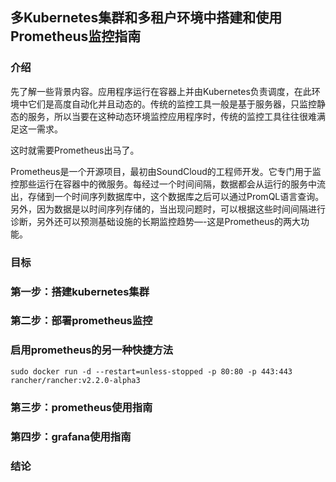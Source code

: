 ## 多Kubernetes集群和多租户环境中搭建和使用Prometheus监控指南


### 介绍

先了解一些背景内容。应用程序运行在容器上并由Kubernetes负责调度，在此环境中它们是高度自动化并且动态的。传统的监控工具一般是基于服务器，只监控静态的服务，所以当要在这种动态环境监控应用程序时，传统的监控工具往往很难满足这一需求。

这时就需要Prometheus出马了。

Prometheus是一个开源项目，最初由SoundCloud的工程师开发。它专门用于监控那些运行在容器中的微服务。每经过一个时间间隔，数据都会从运行的服务中流出，存储到一个时间序列数据库中，这个数据库之后可以通过PromQL语言查询。另外，因为数据是以时间序列存储的，当出现问题时，可以根据这些时间间隔进行诊断，另外还可以预测基础设施的长期监控趋势—-这是Prometheus的两大功能。



### 目标

### 第一步：搭建kubernetes集群


### 第二步：部署prometheus监控

### 启用prometheus的另一种快捷方法

```
sudo docker run -d --restart=unless-stopped -p 80:80 -p 443:443 rancher/rancher:v2.2.0-alpha3
```

### 第三步：prometheus使用指南


### 第四步：grafana使用指南






### 结论
